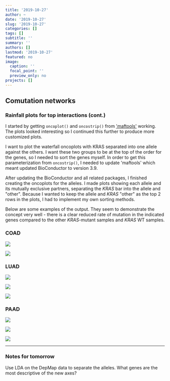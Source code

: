 ```yaml
---
title: '2019-10-27'
author: ~
date: '2019-10-27'
slug: '2019-10-27'
categories: []
tags: []
subtitle: ''
summary: ''
authors: []
lastmod: '2019-10-27'
featured: no
image:
  caption: ''
  focal_point: ''
  preview_only: no
projects: []
---
```



## Comutation networks

### Rainfall plots for top interactions (cont.)

I started by getting `oncoplot()` and `oncostrip()` from ['maftools']() working.
The plots looked interesting so I continued this further to produce more customized plots.

I want to plot the waterfall oncoplots with KRAS separated into one allele against the others.
I want these two groups to be at the top of the order for the genes, so I needed to sort the genes myself.
In order to get this parameterization from `oncostrip()`, I needed to update 'maftools' which meant updated BioConductor to version 3.9.

After updating the BioConductor and all related packages, I finished creating the oncoplots for the alleles.
I made plots showing each allele and its mutually exclusive partners, separating the *KRAS* bar into the allele and "other".
Because I wanted to keep the allele and *KRAS* "other" as the top 2 rows in the plots, I had to implement my own sorting methods.

Below are some examples of the output.
They seem to demonstrate the concept very well - there is a clear reduced rate of mutation in the indicated genes compared to the other *KRAS*-mutant samples and *KRAS* WT samples.

### COAD

![](/img/graphs/20_50_rainfall-plots/COAD_G12D_exclusivity_oncostrip.svg)

![](/img/graphs/20_50_rainfall-plots/COAD_G13D_exclusivity_oncostrip.svg)


### LUAD

![](/img/graphs/20_50_rainfall-plots/LUAD_G12C_exclusivity_oncostrip.svg)

![](/img/graphs/20_50_rainfall-plots/LUAD_G12D_exclusivity_oncostrip.svg)

![](/img/graphs/20_50_rainfall-plots/LUAD_G12V_exclusivity_oncostrip.svg)


### PAAD

![](/img/graphs/20_50_rainfall-plots/PAAD_G12D_exclusivity_oncostrip.svg)

![](/img/graphs/20_50_rainfall-plots/PAAD_G12V_exclusivity_oncostrip.svg)

![](/img/graphs/20_50_rainfall-plots/PAAD_G12R_exclusivity_oncostrip.svg)

---

### Notes for tomorrow

Use LDA on the DepMap data to separate the alleles.
What genes are the most descriptive of the new axes?